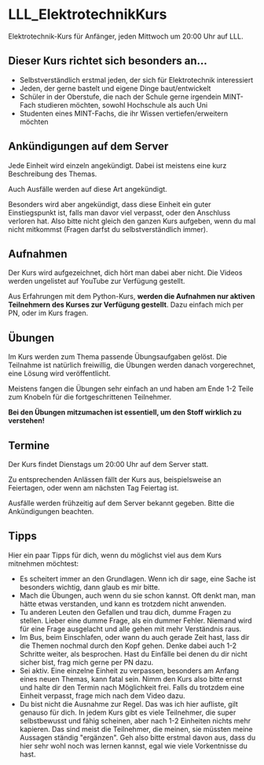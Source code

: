 # LLL_ElektrotechnikKurs

Elektrotechnik-Kurs für Anfänger, jeden Mittwoch um 20:00 Uhr auf LLL.


## Dieser Kurs richtet sich besonders an...
- Selbstverständlich erstmal jeden, der sich für Elektrotechnik interessiert
- Jeden, der gerne bastelt und eigene Dinge baut/entwickelt
- Schüler in der Oberstufe, die nach der Schule gerne irgendein MINT-Fach studieren möchten, sowohl Hochschule als auch Uni
- Studenten eines MINT-Fachs, die ihr Wissen vertiefen/erweitern möchten

## Ankündigungen auf dem Server

Jede Einheit wird einzeln angekündigt.
Dabei ist meistens eine kurz Beschreibung des Themas.

Auch Ausfälle werden auf diese Art angekündigt.

Besonders wird aber angekündigt, dass diese Einheit ein guter Einstiegspunkt ist, falls man davor viel verpasst, oder den Anschluss verloren hat.
Also bitte nicht gleich den ganzen Kurs aufgeben, wenn du mal nicht mitkommst (Fragen darfst du selbstverständlich immer).

## Aufnahmen

Der Kurs wird aufgezeichnet, dich hört man dabei aber nicht.
Die Videos werden ungelistet auf YouTube zur Verfügung gestellt.

Aus Erfahrungen mit dem Python-Kurs, **werden die Aufnahmen nur aktiven Teilnehmern des Kurses zur Verfügung gestellt**.
Dazu einfach mich per PN, oder im Kurs fragen.

## Übungen

Im Kurs werden zum Thema passende Übungsaufgaben gelöst.
Die Teilnahme ist natürlich freiwillig, die Übungen werden danach vorgerechnet, eine Lösung wird veröffentlicht.

Meistens fangen die Übungen sehr einfach an und haben am Ende 1-2 Teile zum Knobeln für die fortgeschrittenen Teilnehmer.

**Bei den Übungen mitzumachen ist essentiell, um den Stoff wirklich zu verstehen!**

## Termine

Der Kurs findet Dienstags um 20:00 Uhr auf dem Server statt.

Zu entsprechenden Anlässen fällt der Kurs aus, beispielsweise an Feiertagen, oder wenn am nächsten Tag Feiertag ist.

Ausfälle werden frühzeitig auf dem Server bekannt gegeben.
Bitte die Ankündigungen beachten.

## Tipps
Hier ein paar Tipps für dich, wenn du möglichst viel aus dem Kurs mitnehmen möchtest:
- Es scheitert immer an den Grundlagen.
Wenn ich dir sage, eine Sache ist besonders wichtig, dann glaub es mir bitte.
- Mach die Übungen, auch wenn du sie schon kannst.
Oft denkt man, man hätte etwas verstanden, und kann es trotzdem nicht anwenden.
- Tu anderen Leuten den Gefallen und trau dich, dumme Fragen zu stellen.
Lieber eine dumme Frage, als ein dummer Fehler.
Niemand wird für eine Frage ausgelacht und alle gehen mit mehr Verständnis raus.
- Im Bus, beim Einschlafen, oder wann du auch gerade Zeit hast, lass dir die Themen nochmal durch den Kopf gehen.
Denke dabei auch 1-2 Schritte weiter, als besprochen.
Hast du Einfälle bei denen du dir nicht sicher bist, frag mich gerne per PN dazu.
- Sei aktiv. Eine einzelne Einheit zu verpassen, besonders am Anfang eines neuen Themas, kann fatal sein.
Nimm den Kurs also bitte ernst und halte dir den Termin nach Möglichkeit frei. 
Falls du trotzdem eine Einheit verpasst, frage mich nach dem Video dazu.
- Du bist nicht die Ausnahme zur Regel.
Das was ich hier aufliste, gilt genauso für dich.
In jedem Kurs gibt es viele Teilnehmer, die super selbstbewusst und fähig scheinen, aber nach 1-2 Einheiten nichts mehr kapieren.
Das sind meist die Teilnehmer, die meinen, sie müssten meine Aussagen ständig "ergänzen".
Geh also bitte erstmal davon aus, dass du hier sehr wohl noch was lernen kannst, egal wie viele Vorkentnisse du hast.



